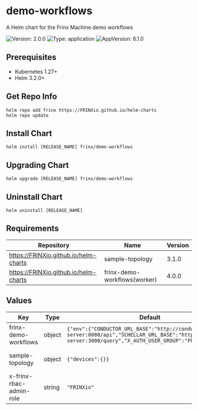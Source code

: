 # demo-workflows

A Helm chart for the Frinx Machine demo workflows

![Version: 2.0.0](https://img.shields.io/badge/Version-2.0.0-informational?style=flat-square) ![Type: application](https://img.shields.io/badge/Type-application-informational?style=flat-square) ![AppVersion: 6.1.0](https://img.shields.io/badge/AppVersion-6.1.0-informational?style=flat-square)

## Prerequisites

* Kubernetes 1.27+
* Helm 3.2.0+

## Get Repo Info

```console
helm repo add frinx https://FRINXio.github.io/helm-charts
helm repo update
```

## Install Chart

```console
helm install [RELEASE_NAME] frinx/demo-workflows
```

## Upgrading Chart

```console
helm upgrade [RELEASE_NAME] frinx/demo-workflows
```

## Uninstall Chart

```console
helm uninstall [RELEASE_NAME]
```

## Requirements

| Repository | Name | Version |
|------------|------|---------|
| https://FRINXio.github.io/helm-charts | sample-topology | 3.1.0 |
| https://FRINXio.github.io/helm-charts | frinx-demo-workflows(worker) | 4.0.0 |

## Values

| Key | Type | Default | Description |
|-----|------|---------|-------------|
| frinx-demo-workflows | object | `{"env":{"CONDUCTOR_URL_BASE":"http://conductor-server:8080/api","SCHELLAR_URL_BASE":"http://conductor-server:3000/query","X_AUTH_USER_GROUP":"FRINXio"}}` | Configure [Worker](https://artifacthub.io/packages/helm/frinx-helm-charts/worker) |
| sample-topology | object | `{"devices":{}}` | Configure [Sample-Topology](https://artifacthub.io/packages/helm/frinx-helm-charts/sample-topology) |
| x-frinx-rbac-admin-role | string | `"FRINXio"` | Global anchor for RBAC setting |


